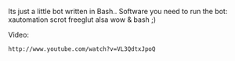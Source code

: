 Its just a little bot written in Bash..
Software you need to run the bot:
xautomation
scrot
freeglut
alsa
wow & bash ;)

Video:
```
http://www.youtube.com/watch?v=VL3QdtxJpoQ
```
